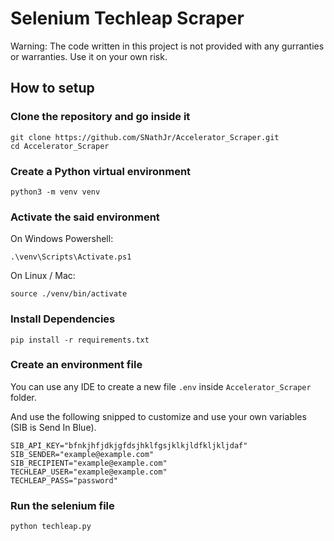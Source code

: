 # Selenium Techleap Scraper

Warning: The code written in this project is not provided with any gurranties or warranties. Use it on your own risk.

## How to setup

### Clone the repository and go inside it

```
git clone https://github.com/SNathJr/Accelerator_Scraper.git
cd Accelerator_Scraper
```

### Create a Python virtual environment

```
python3 -m venv venv
```

### Activate the said environment

On Windows Powershell:

```
.\venv\Scripts\Activate.ps1
```

On Linux / Mac:

```
source ./venv/bin/activate
```

### Install Dependencies

```
pip install -r requirements.txt
```

### Create an environment file

You can use any IDE to create a new file `.env` inside `Accelerator_Scraper` folder.

And use the following snipped to customize and use your own variables (SIB is Send In Blue).

```
SIB_API_KEY="bfnkjhfjdkjgfdsjhklfgsjklkjldfkljkljdaf"
SIB_SENDER="example@example.com"
SIB_RECIPIENT="example@example.com"
TECHLEAP_USER="example@example.com"
TECHLEAP_PASS="password"
```

### Run the selenium file

```
python techleap.py
```
